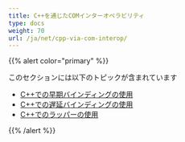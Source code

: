 ```yaml
---
title: C++を通じたCOMインターオペラビリティ
type: docs
weight: 70
url: /ja/net/cpp-via-com-interop/
---
```


{{% alert color="primary" %}}

このセクションには以下のトピックが含まれています

- [C++での早期バインディングの使用](/pdf/ja/net/using-early-binding-in-cpp/)
- [C++での遅延バインディングの使用](/pdf/ja/net/using-late-binding-in-cpp/)
- [C++でのラッパーの使用](/pdf/ja/net/using-wrapper-in-cpp/)

{{% /alert %}}
